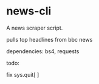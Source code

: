 # news-cli
 A news scraper script.
 
 pulls top headlines from bbc news
 
 dependencies:
 bs4, requests
 
 
 todo: 
 
 fix sys.quit[ ]
 
 
 
 
